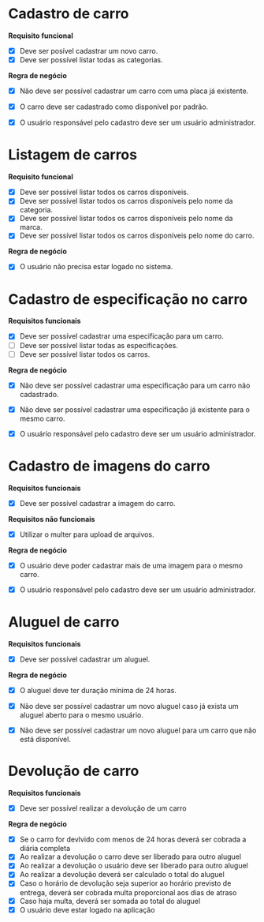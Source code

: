 # Cadastro de carro

**Requisito funcional**
- [x] Deve ser posível cadastrar um novo carro.
- [x] Deve ser possível listar todas as categorias.

**Regra de negócio**
- [x] Não deve ser possível cadastrar um carro com uma placa já existente.
- [x] O carro deve ser cadastrado como disponível por padrão.
- [x] O usuário responsável pelo cadastro deve ser um usuário administrador.


# Listagem de carros

**Requisito funcional**
- [x] Deve ser possível listar todos os carros disponíveis.
- [x] Deve ser possível listar todos os carros disponíveis pelo nome da categoria.
- [x] Deve ser possível listar todos os carros disponíveis pelo nome da marca.
- [x] Deve ser possível listar todos os carros disponíveis pelo nome do carro.

**Regra de negócio**
- [x] O usuário não precisa estar logado no sistema.


# Cadastro de especificação no carro

**Requisitos funcionais**
- [x] Deve ser possível cadastrar uma especificação para um carro.
- [ ] Deve ser possível listar todas as especificações.
- [ ] Deve ser possível listar todos os carros.

**Regra de negócio**
- [x] Não deve ser possível cadastrar uma especificação para um carro não cadastrado.
- [x] Não deve ser possível cadastrar uma especificação já existente para o mesmo carro.
- [x] O usuário responsável pelo cadastro deve ser um usuário administrador.


# Cadastro de imagens do carro

**Requisitos funcionais**
- [x] Deve ser possível cadastrar a imagem do carro.

**Requisitos não funcionais**
- [x] Utilizar o multer para upload de arquivos.

**Regra de negócio**
- [x] O usuário deve poder cadastrar mais de uma imagem para o mesmo carro.
- [x] O usuário responsável pelo cadastro deve ser um usuário administrador.


# Aluguel de carro

**Requisitos funcionais**
- [x] Deve ser possível cadastrar um aluguel.

**Regra de negócio**
- [x] O aluguel deve ter duração mínima de 24 horas.
- [x] Não deve ser possível cadastrar um novo aluguel caso já exista um aluguel aberto para o mesmo usuário.
- [x] Não deve ser possível cadastrar um novo aluguel para um carro que não está disponível.


# Devolução de carro

**Requisitos funcionais**
- [x] Deve ser possível realizar a devolução de um carro

**Regra de negócio**
- [x] Se o carro for devlvido com menos de 24 horas deverá ser cobrada a diária completa
- [x] Ao realizar a devolução o carro deve ser liberado para outro aluguel
- [x] Ao realizar a devolução o usuário deve ser liberado para outro aluguel
- [x] Ao realizar a devolução deverá ser calculado o total do aluguel
- [x] Caso o horário de devolução seja superior ao horário previsto de entrega, deverá ser cobrada multa proporcional aos dias de atraso
- [x] Caso haja multa, deverá ser somada ao total do aluguel
- [x] O usuário deve estar logado na aplicação
